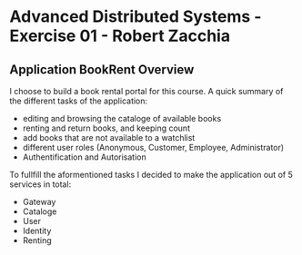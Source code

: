 # Advanced Distributed Systems - Exercise 01 - Robert Zacchia

## Application BookRent Overview

I choose to build a book rental portal for this course. A quick summary of the different tasks of the application:
- editing and browsing the cataloge of available books
- renting and return books, and keeping count
- add books that are not available to a watchlist
- different user roles (Anonymous, Customer, Employee, Administrator)
- Authentification and Autorisation

To fullfill the aformentioned tasks I decided to make the application out of 5 services in total:
 - Gateway
 - Cataloge
 - User
 - Identity
 - Renting
